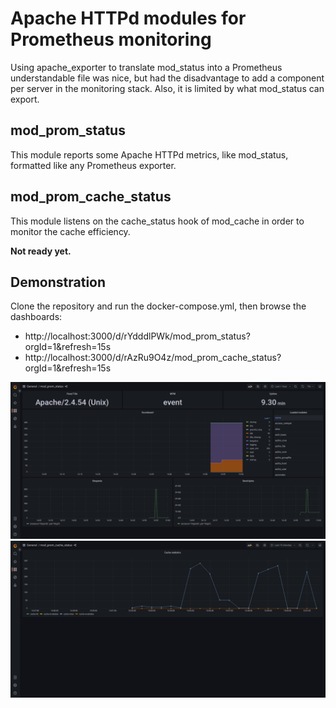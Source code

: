 # Apache HTTPd modules for Prometheus monitoring

Using apache_exporter to translate mod_status into a Prometheus understandable file was nice, but had the disadvantage to
add a component per server in the monitoring stack. Also, it is limited by what mod_status can export.

## mod_prom_status

This module reports some Apache HTTPd metrics, like mod_status, formatted like any Prometheus exporter.

## mod_prom_cache_status

This module listens on the cache_status hook of mod_cache in order to monitor the cache efficiency. 

**Not ready yet.**

## Demonstration

Clone the repository and run the docker-compose.yml, then browse the dashboards:
- http://localhost:3000/d/rYdddlPWk/mod_prom_status?orgId=1&refresh=15s
- http://localhost:3000/d/rAzRu9O4z/mod_prom_cache_status?orgId=1&refresh=15s

![grafana_mod_prom_status](https://github.com/aurelien-riv/mod_prom_status/blob/main/docker-demo/.screenshots/grafana_mod_prom_status.png?raw=true)
![grafana_mod_prom_cache_status](https://github.com/aurelien-riv/mod_prom_status/blob/main/docker-demo/.screenshots/grafana_mod_prom_cache_status.png?raw=true)
